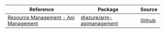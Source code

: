 | Reference | Package | Source |
|---|---|---|
|[Resource Management - Api Management](arm-apimanagement-readme.md)|[@azure/arm-apimanagement](https://www.npmjs.com/package/@azure/arm-apimanagement)|[Github](https://github.com/Azure/azure-sdk-for-js/blob/main/sdk/apimanagement/arm-apimanagement)|

